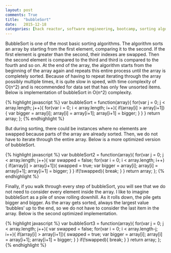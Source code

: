 ```yaml
---
layout: post
comments: True
title:  "bubbleSort"
date:   2015-12-18
categories: [hack reactor, software engineering, bootcamp, sorting algorithms]
---
```


BubbleSort is one of the most basic sorting algorithms. The algorithm sorts an array by starting from the first element, comparing it to the second. If the first element is greater than the second, their indexes are swapped. Then the second element is compared to the third and third is compared to the fourth and so on. At the end of the array, the algorithm starts from the beginning of the array again and repeats this entire process until the array is completely sorted. Because of having to repeat iterating through the array possibly multiple times, it is quite slow in speed, with time complexity of O(n^2) and is recommended for data set that has only few unsorted items. Below is implementation of bubbleSort in O(n^2) complexity.

{% highlight javascript %}
var bubbleSort = function(array){
  for(var j = 0; j < array.length; j++){
     for(var i = 0; i < array.length; i++){
       if(array[i] > array[i+1]){
         var bigger = array[i];
         array[i] = array[i+1];
         array[i+1] = bigger;
       }
     }
  }
  return array;
};
{% endhighlight %}

But during sorting, there could be instances where no elements are swapped because parts of the array are already sorted. Then, we do not have to iterate through the entire array. Below is a more optimized version of bubbleSort.

{% highlight javascript %}
var bubbleSort2 = function(array){
   for(var j = 0; j < array.length; j++){
     var swapped = false;
     for(var i = 0; i < array.length; i++){
        if(array[i] > array[i+1]){
           swapped = true;
           var bigger = array[i];
           array[i] = array[i+1];
           array[i+1] = bigger;
         }
      }
      if(!swapped){
         break;
      }
   }
   return array;
};
{% endhighlight %}

Finally, if you walk through every step of bubbleSort, you will see that we do not need to consider every element inside the array. I like to imagine bubbleSort as a pile of snow rolling downhill. As it rolls down, the pile gets bigger and bigger. As the array gets sorted, always the largest value ‘bubbles’ up to the end, so we do not have to consider the last item in the array. Below is the second optimized implementation.

{% highlight javascript %}
var bubbleSort3 = function(array){
   for(var j = 0; j < array.length; j++){
      var swapped = false;
      for(var i = 0; i < array.length-j; i++){
        if(array[i] > array[i+1]){
           swapped = true;
           var bigger = array[i];
           array[i] = array[i+1];
           array[i+1] = bigger;
        }
      }
      if(!swapped){
        break;
      }
   }
   return array;
};
{% endhighlight %}
